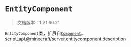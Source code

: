 # `EntityComponent`

> 文档版本：1.21.60.21

`EntityComponent`类，扩展自[`Component`](./component.md)。script_api.@minecraft/server.entitycomponent.description
